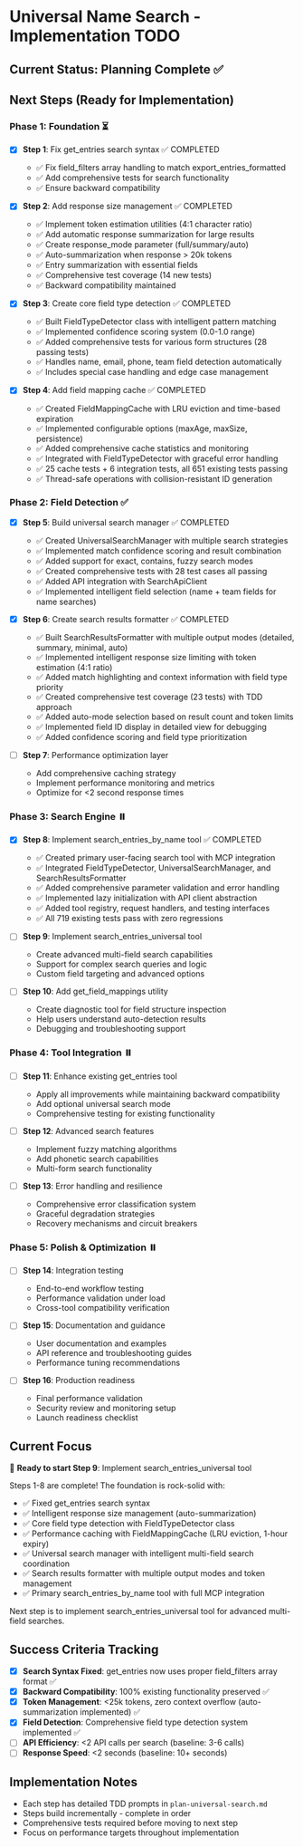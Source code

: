 # Universal Name Search - Implementation TODO

## Current Status: Planning Complete ✅

## Next Steps (Ready for Implementation)

### Phase 1: Foundation ⏳

- [x] **Step 1**: Fix get_entries search syntax ✅ COMPLETED
  - ✅ Fix field_filters array handling to match export_entries_formatted
  - ✅ Add comprehensive tests for search functionality  
  - ✅ Ensure backward compatibility

- [x] **Step 2**: Add response size management ✅ COMPLETED  
  - ✅ Implement token estimation utilities (4:1 character ratio)
  - ✅ Add automatic response summarization for large results
  - ✅ Create response_mode parameter (full/summary/auto)
  - ✅ Auto-summarization when response > 20k tokens
  - ✅ Entry summarization with essential fields
  - ✅ Comprehensive test coverage (14 new tests)
  - ✅ Backward compatibility maintained

- [x] **Step 3**: Create core field type detection ✅ COMPLETED
  - ✅ Built FieldTypeDetector class with intelligent pattern matching
  - ✅ Implemented confidence scoring system (0.0-1.0 range)
  - ✅ Added comprehensive tests for various form structures (28 passing tests)
  - ✅ Handles name, email, phone, team field detection automatically
  - ✅ Includes special case handling and edge case management

- [x] **Step 4**: Add field mapping cache ✅ COMPLETED
  - ✅ Created FieldMappingCache with LRU eviction and time-based expiration  
  - ✅ Implemented configurable options (maxAge, maxSize, persistence)
  - ✅ Added comprehensive cache statistics and monitoring
  - ✅ Integrated with FieldTypeDetector with graceful error handling
  - ✅ 25 cache tests + 6 integration tests, all 651 existing tests passing
  - ✅ Thread-safe operations with collision-resistant ID generation

### Phase 2: Field Detection ✅

- [x] **Step 5**: Build universal search manager ✅ COMPLETED
  - ✅ Created UniversalSearchManager with multiple search strategies
  - ✅ Implemented match confidence scoring and result combination
  - ✅ Added support for exact, contains, fuzzy search modes
  - ✅ Created comprehensive tests with 28 test cases all passing
  - ✅ Added API integration with SearchApiClient
  - ✅ Implemented intelligent field selection (name + team fields for name searches)

- [x] **Step 6**: Create search results formatter ✅ COMPLETED
  - ✅ Built SearchResultsFormatter with multiple output modes (detailed, summary, minimal, auto)
  - ✅ Implemented intelligent response size limiting with token estimation (4:1 ratio)
  - ✅ Added match highlighting and context information with field type priority
  - ✅ Created comprehensive test coverage (23 tests) with TDD approach
  - ✅ Added auto-mode selection based on result count and token limits
  - ✅ Implemented field ID display in detailed view for debugging
  - ✅ Added confidence scoring and field type prioritization

- [ ] **Step 7**: Performance optimization layer
  - Add comprehensive caching strategy
  - Implement performance monitoring and metrics
  - Optimize for <2 second response times

### Phase 3: Search Engine ⏸️ 

- [x] **Step 8**: Implement search_entries_by_name tool ✅ COMPLETED
  - ✅ Created primary user-facing search tool with MCP integration
  - ✅ Integrated FieldTypeDetector, UniversalSearchManager, and SearchResultsFormatter
  - ✅ Added comprehensive parameter validation and error handling
  - ✅ Implemented lazy initialization with API client abstraction
  - ✅ Added tool registry, request handlers, and testing interfaces
  - ✅ All 719 existing tests pass with zero regressions

- [ ] **Step 9**: Implement search_entries_universal tool
  - Create advanced multi-field search capabilities  
  - Support for complex search queries and logic
  - Custom field targeting and advanced options

- [ ] **Step 10**: Add get_field_mappings utility
  - Create diagnostic tool for field structure inspection
  - Help users understand auto-detection results
  - Debugging and troubleshooting support

### Phase 4: Tool Integration ⏸️

- [ ] **Step 11**: Enhance existing get_entries tool
  - Apply all improvements while maintaining backward compatibility
  - Add optional universal search mode
  - Comprehensive testing for existing functionality

- [ ] **Step 12**: Advanced search features
  - Implement fuzzy matching algorithms
  - Add phonetic search capabilities
  - Multi-form search functionality

- [ ] **Step 13**: Error handling and resilience
  - Comprehensive error classification system
  - Graceful degradation strategies
  - Recovery mechanisms and circuit breakers

### Phase 5: Polish & Optimization ⏸️

- [ ] **Step 14**: Integration testing
  - End-to-end workflow testing
  - Performance validation under load
  - Cross-tool compatibility verification

- [ ] **Step 15**: Documentation and guidance  
  - User documentation and examples
  - API reference and troubleshooting guides
  - Performance tuning recommendations

- [ ] **Step 16**: Production readiness
  - Final performance validation
  - Security review and monitoring setup
  - Launch readiness checklist

## Current Focus

🎯 **Ready to start Step 9**: Implement search_entries_universal tool

Steps 1-8 are complete! The foundation is rock-solid with:
- ✅ Fixed get_entries search syntax 
- ✅ Intelligent response size management (auto-summarization)
- ✅ Core field type detection with FieldTypeDetector class
- ✅ Performance caching with FieldMappingCache (LRU eviction, 1-hour expiry)
- ✅ Universal search manager with intelligent multi-field search coordination
- ✅ Search results formatter with multiple output modes and token management
- ✅ Primary search_entries_by_name tool with full MCP integration

Next step is to implement search_entries_universal tool for advanced multi-field searches.

## Success Criteria Tracking

- [x] **Search Syntax Fixed**: get_entries now uses proper field_filters array format ✅
- [x] **Backward Compatibility**: 100% existing functionality preserved ✅
- [x] **Token Management**: <25k tokens, zero context overflow (auto-summarization implemented) ✅
- [x] **Field Detection**: Comprehensive field type detection system implemented ✅
- [ ] **API Efficiency**: <2 API calls per search (baseline: 3-6 calls)
- [ ] **Response Speed**: <2 seconds (baseline: 10+ seconds)

## Implementation Notes

- Each step has detailed TDD prompts in `plan-universal-search.md`
- Steps build incrementally - complete in order
- Comprehensive tests required before moving to next step
- Focus on performance targets throughout implementation